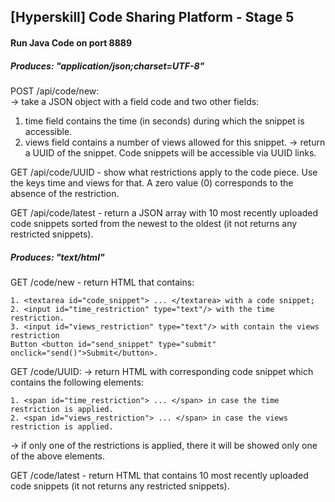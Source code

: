 
## [Hyperskill] Code Sharing Platform - Stage 5

#### Run Java Code on port 8889
 
##### Produces: "application/json;charset=UTF-8"
POST /api/code/new:  
-> take a JSON object with a field code and two other fields:
1. time field contains the time (in seconds) during which the snippet is accessible.
2. views field contains a number of views allowed for this snippet.
-> return a UUID of the snippet.
Code snippets will be accessible via UUID links.

GET /api/code/UUID - show what restrictions apply to the code piece. Use the keys time and views for that. A zero value (0) corresponds to the absence of the restriction.

GET /api/code/latest - return a JSON array with 10 most recently uploaded code snippets sorted from the newest to the oldest (it not returns any restricted snippets).


##### Produces: "text/html"
GET /code/new - return HTML that contains:
     
    1. <textarea id="code_snippet"> ... </textarea> with a code snippet;
    2. <input id="time_restriction" type="text"/> with the time restriction.
    3. <input id="views_restriction" type="text"/> with contain the views restriction
    Button <button id="send_snippet" type="submit" onclick="send()">Submit</button>.
    
GET /code/UUID:
-> return HTML with corresponding code snippet which contains the following elements:

    1. <span id="time_restriction"> ... </span> in case the time restriction is applied.
    2. <span id="views_restriction"> ... </span> in case the views restriction is applied.
-> if only one of the restrictions is applied, there it will be showed only one of the above elements.

GET /code/latest - return HTML that contains 10 most recently uploaded code snippets (it not returns any restricted snippets). 